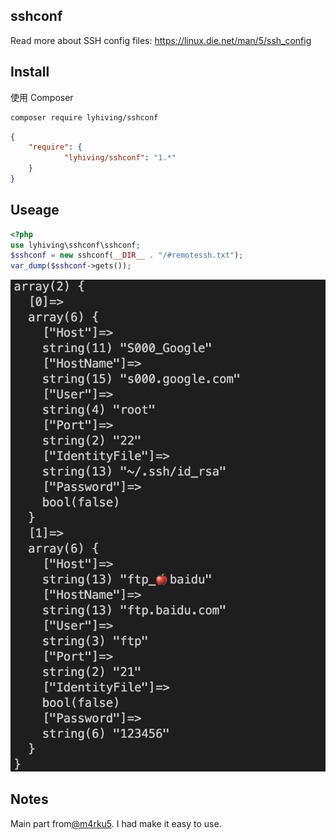 ## sshconf

Read more about SSH config files: https://linux.die.net/man/5/ssh_config

## Install

使用 Composer

```bash
composer require lyhiving/sshconf
```

```json
{
    "require": {
            "lyhiving/sshconf": "1.*"
    }
}
```

## Useage


```php
<?php 
use lyhiving\sshconf\sshconf;
$sshconf = new sshconf(__DIR__ . "/#remotessh.txt");
var_dump($sshconf->gets());
```

![CLI](https://raw.githubusercontent.com/lyhiving/sshconf/master/examples/image/a.png)

## Notes

Main part from[@m4rku5](https://github.com/M4RKU5-C0D3/sshconf). I had make it  easy to use.